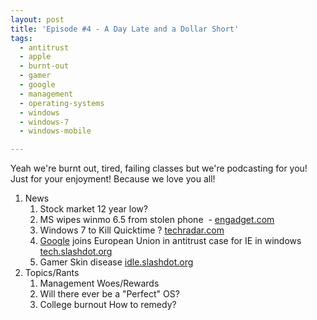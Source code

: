 ```yaml
---
layout: post
title: 'Episode #4 - A Day Late and a Dollar Short'
tags:
  - antitrust
  - apple
  - burnt-out
  - gamer
  - google
  - management
  - operating-systems
  - windows
  - windows-7
  - windows-mobile

---
```


Yeah we're burnt out, tired, failing classes but we're podcasting for you! Just for your enjoyment! Because we love you all!
<ol>
	<li>News
<ol>
	<li>Stock market 12 year low?</li>
	<li>MS wipes winmo 6.5 from stolen phone  - <a title="Windows Mobile 6.5 stolen" href="http://www.engadget.com/2009/02/23/telstra-execs-stolen-winmo-6-5-equipped-htc-phone-remotely-wipe">engadget.com</a></li>
	<li>Windows 7 to Kill Quicktime ? <a title="Windows adds MOV support" href="http://www.techradar.com/news/software/operating-systems/windows-7-to-loosen-quicktime-grip-552193">techradar.com</a></li>
	<li><a class="wikinvest-suggestion-link" href="http://www.wikinvest.com/stock/Google_(GOOG)" target="_blank">Google</a> joins European Union in antitrust case for IE in windows <a title="Google grabs on to European antitrust suit against Microsoft" href="http://tech.slashdot.org/article.pl?sid=09/02/26/1547223">tech.slashdot.org</a></li>
	<li>Gamer Skin disease <a title="ewwwww" href="http://idle.slashdot.org/article.pl?sid=09/02/26/1630245">idle.slashdot.org</a></li>
</ol>
</li>
	<li>Topics/Rants
<ol>
	<li>Management Woes/Rewards</li>
	<li>Will there ever be a "Perfect" OS?</li>
	<li>College burnout How to remedy?</li>
</ol>
</li>
</ol>
